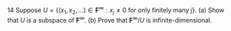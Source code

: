 14 Suppose $U=\left\{\left(x_{1}, x_{2}, \ldots\right) \in \mathbf{F}^{\infty}: x_{j} \neq 0\right.$ for only finitely many $\left.j\right\}$.
(a) Show that $U$ is a subspace of $\mathbf{F}^{\infty}$.
(b) Prove that $\mathbf{F}^{\infty} / U$ is infinite-dimensional.
